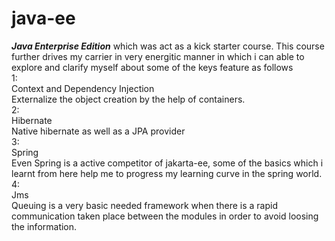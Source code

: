 # java-ee
***Java Enterprise Edition*** which was act as a kick starter course. This course further drives my carrier in very energitic manner in which i can able to explore and clarify myself about some of the keys feature as follows<br>
1:<br>
  Context and Dependency Injection<br>
    Externalize the object creation by the help of containers.<br>
2:<br>
  Hibernate<br> 
    Native hibernate as well as a JPA provider<br>
3:<br>
  Spring<br>
    Even Spring is a active competitor of jakarta-ee, some of the basics which i learnt from here help me to progress my learning curve in the spring world.<br>
4:<br>
  Jms<br>
    Queuing is a very basic needed framework when there is a rapid communication taken place between the modules in order to avoid loosing the information.<br>
